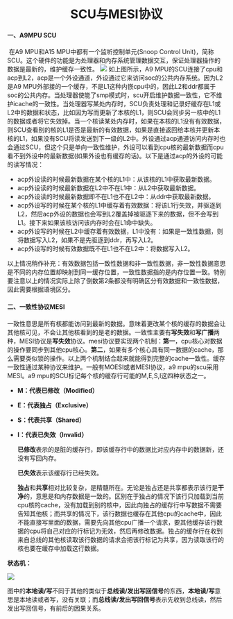 # <center> SCU与MESI协议</center>

#### 一、A9MPU SCU

​		在A9 MPU和A15 MPU中都有一个监听控制单元(Snoop Control Unit)，简称SCU。这个硬件的功能是为处理器和内存系统管理数据交互，保证处理器操作的数据是最新的，维护缓存一致性。
![](E:\叶神文档\Markdown及其pdf\pictures\scu.PNG)		如上图所示，A9 MPU的SCU连接了cpu和acp到L2，acp是一个外设通道，外设通过它来访问soc的公共内存系统。因为L2是A9 MPU外部接的一个缓存，不是L1这种内嵌cpu中的，因此L2和ddr都属于soc的公共内存。当处理器使能了smp模式时，scu开启维护数据一致性，它不维护icache的一致性。
​		当处理器写某处内存时，SCU负责处理和记录好缓存在L1或L2中的数据和状态，比如因为写而更新了本核的L1，则SCU会同步另一核中的L1的数据或者将它失效掉。当一个核读某处内存时，如果在本核的L1没有有效数据，则SCU查看别的核的L1是否是最新的有效数据，如果是直接返回给本核并更新本核的L1，如果没有SCU将读发送到下一级的L2中。
​		外设通过acp通道访问内存时也会通过SCU，但这个只是单向一致性维护，外设可以看到cpu核的最新数据而cpu看不到外设中的最新数据(如果外设也有缓存的话)。以下是通过acp的外设的可能的读写情况：

- acp外设读的时候最新数据在某个核的L1中：从该核的L1中获取最新数据。
- acp外设读的时候最新数据在L2中不在L1中：从L2中获取最新数据。
- acp外设读的时候最新数据即不在L1也不在L2中：从ddr中获取最新数据。
- acp外设写的时候在某个核的L1中缓存着有效数据：将该L1行失效，并驱逐到L2，然后acp外设的数据也会写到L2覆盖掉被驱逐下来的数据，但不会写到L1。接下来如果该核访问该内存时会在L1命中缺失。
- acp外设写的时候在L2中缓存着有效数据，L1中没有：如果是一致性数据，则将数据写入L2，如果不是先驱逐到ddr，再写入L2。
- acp外设写的时候有效数据既不在L1也不在L2中：将数据写入L2。

以上情况稍作补充：有效数据包括一致性数据和非一致性数据，非一致性数据意思是不同的内存位置却映射到同一缓存位置，一致性数据指的是内存位置一致。特别要注意以上的情况实际上除了倒数第2条都没有明确区分有效数据和一致性数据，因此需要根据语境区分。



#### 二、一致性协议MESI

​		一致性意思是所有核都能访问到最新的数据。意味着更改某个核的缓存的数据会让其他核可见，不会让其他核看到的是老的数据。一致性主要有**写失效**和**写广播**两种，MESI协议是**写失效**协议。mesi协议要实现两个机制：**第一**，cpu核心对数据的操作要同步到其他cpu核心。**第二**，如果有多个核心具有同一数据的cache，那么需要类似锁的操作。以上两个机制结合起来就能得到完整的cache一致性。
​		缓存一致性通过某种协议来维护。一般有MOESI或者MESI协议，a9 mpu的scu采用MESI。a9 mpu的SCU标记每个核的缓存行可能的M,E,S,I这四种状态之一。

- **M：代表已修改（Modified）** 

- **E：代表独占（Exclusive）**		

- **S：代表共享（Shared）**			

- **I：代表已失效（Invalid）**		

  **已修改**表示的是脏的缓存行，即该缓存行中的数据比对应内存中的数据新，还没有写回内存。

  **已失效**表示该缓存行已经失效。

  **独占**和**共享**相对比较复杂，是精髓所在。无论是独占还是共享都表示该行是**干净**的，意思是和内存数据是一致的。区别在于独占的情况下该行只加载到当前cpu核的cache，没有加载到别的核中，因此向独占的缓存行中写数据不需要告知其他核；而共享的情况下，该行数据也缓存在其他cpu的cache中，因此不能直接写里面的数据，需要先向其他cpu广播一个请求，要其他缓存该行数据的cpu将自己对应的行标记为无效，然后再修改数据。独占的缓存行在收到来自总线的其他核读取该行数据的请求会把该行标记为共享，因为读取该行的核也要在缓存中加载这行数据。
  
  

**状态机：**

![](E:\叶神文档\Markdown及其pdf\pictures\MESI.PNG)

​		图中的**本地读/写**不同于其他的类似于**总线读/发出写回信号**的东西，**本地读/写**意思是本地读或者写，没有关联；而**总线读/发出写回信号**表示先收到总线读，然后发出写回信号，有前后的因果关系。